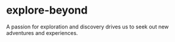 # explore-beyond
A passion for exploration and discovery drives us to seek out new adventures and experiences.
